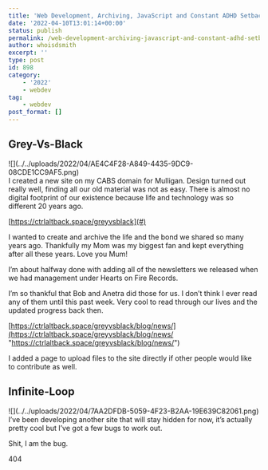 ```yaml
---
title: 'Web Development, Archiving, JavaScript and Constant ADHD Setbacks'
date: '2022-04-10T13:01:14+00:00'
status: publish
permalink: /web-development-archiving-javascript-and-constant-adhd-setbacks
author: whoisdsmith
excerpt: ''
type: post
id: 898
category:
    - '2022'
    - webdev
tag:
    - webdev
post_format: []
---
```

Grey-Vs-Black
-------------

<div class="wp-block-image">![](../../uploads/2022/04/AE4C4F28-A849-4435-9DC9-08CDE1CC9AF5.png)</div>I created a new site on my CABS domain for Mulligan. Design turned out really well, finding all our old material was not as easy. There is almost no digital footprint of our existence because life and technology was so different 20 years ago.

[https://ctrlaltback.space/greyvsblack](#)

I wanted to create and archive the life and the bond we shared so many years ago. Thankfully my Mom was my biggest fan and kept everything after all these years. Love you Mum!

I’m about halfway done with adding all of the newsletters we released when we had management under Hearts on Fire Records.

I’m so thankful that Bob and Anetra did those for us. I don’t think I ever read any of them until this past week. Very cool to read through our lives and the updated progress back then.

 [https://ctrlaltback.space/greyvsblack/blog/news/](https://ctrlaltback.space/greyvsblack/blog/news/ "https://ctrlaltback.space/greyvsblack/blog/news/")

I added a page to upload files to the site directly if other people would like to contribute as well.

Infinite-Loop
-------------

<div class="wp-block-image">![](../../uploads/2022/04/7AA2DFDB-5059-4F23-B2AA-19E639C82061.png)</div>I’ve been developing another site that will stay hidden for now, it’s actually pretty cool but I’ve got a few bugs to work out.

Shit, I am the bug.

404
